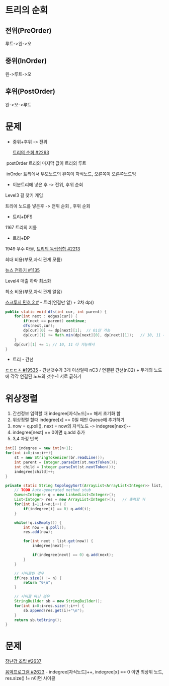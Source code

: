 # 트리의 순회

## 전위(PreOrder)

루트->왼->오



## 중위(InOrder)

왼->루트->오



## 후위(PostOrder)

왼->오->루트



# 문제

* 중위+후위 -> 전위

  [트리의 순회 #2263](https://www.acmicpc.net/problem/2263)

​		postOrder 트리의 마지막 값이 트리의 루트

​		inOrder 트리에서 부모노드의 왼쪽이 자식노드, 오른쪽이 오른쪽노드임



* 이분트리에 넣은 후 -> 전위, 후위 순회

Level3 길 찾기 게임

트리에 노드를 넣은후 -> 전위 순회 , 후위 순회



* 트리+DFS

1167 트리의 지름



* 트리+DP

1949 우수 마을, [트리의 독립집합 #2213](https://www.acmicpc.net/problem/2213)

최대 비용(부모,자식 관계 모름)

[뉴스 전하기 #1135](https://www.acmicpc.net/problem/1135)

Level4 매출 하락 최소화

최소 비용(부모,자식 관계 알음)

[스크루지 민호 2 #](https://www.acmicpc.net/problem/12978) - 트리(연결만 앎) + 2차 dp()

```java
public static void dfs(int cur, int parent) {
    for(int next : edges[cur]) {
        if(next == parent) continue;
        dfs(next,cur);
        dp[cur][0] += dp[next][1];	// 01만 가능
        dp[cur][1] += Math.min(dp[next][0], dp[next][1]);	// 10, 11 다 가능
    }
    dp[cur][1] += 1; // 10, 11 다 가능해서
}
```



* 트리 - 간선 

[ㄷㄷㄷㅈ #19535](https://www.acmicpc.net/problem/19535) - 간선갯수가 3개 이상일때 nC3 / 연결된 간선(nC2) + 두개의 노드에 각각 연결된 노드의 갯수-1  서로 곲하기



# 위상정렬

1. 간선정보 입력할 때 indegree[자식노드]++ 해서 초기화 함
2. 위상정렬 할때 indegree[x] == 0일 때만 Queue에 추가하기
3. now = q.poll(), next = now의 자식노드 -> indegree[next]--
4. indegree[next] == 0이면 q.add 추가
5. 3,4 과정 반복



```java
int[] indegree = new int[n+1];
for(int i=0;i<m;i++){
    st = new StringTokenizer(br.readLine());
    int parent = Integer.parseInt(st.nextToken());
    int child = Integer.parseInt(st.nextToken());
    indegree[child]++;
}

private static String topologySort(ArrayList<ArrayList<Integer>> list, int[] indegree, int n) {
    // TODO Auto-generated method stub
    Queue<Integer> q = new LinkedList<Integer>();
    List<Integer> res = new ArrayList<Integer>();	// 출력할 거
    for(int i=1;i<=n;i++) {
        if(indegree[i] == 0) q.add(i);
    }

    while(!q.isEmpty()) {
        int now = q.poll();
        res.add(now);

        for(int next : list.get(now)) {
            indegree[next]--;

            if(indegree[next] == 0) q.add(next);
        }
    }

    // 사이클인 경우
    if(res.size() != n) {	
        return "0\n";
    }

    // 사이클 아닌 경우
    StringBuilder sb = new StringBuilder();
    for(int i=0;i<res.size();i++) {
        sb.append(res.get(i)+"\n");
    }
    return sb.toString();
}
```



# 문제

[장난감 조립 #2637](https://www.acmicpc.net/problem/2637) 

[음악프로그램 #2623](https://www.acmicpc.net/problem/2623) - indegree[자식노드]++, indegree[x] == 0 이면 최상위 노드, res.size() != n이면 사이클
